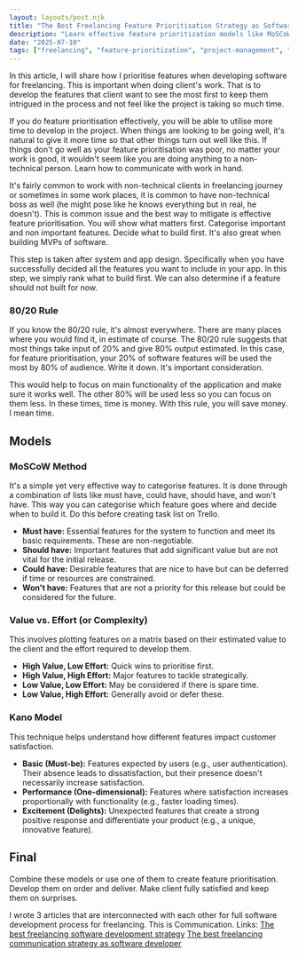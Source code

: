```yaml
---
layout: layouts/post.njk
title: "The Best Freelancing Feature Prioritisation Strategy as Software Developer"
description: "Learn effective feature prioritization models like MoSCoW, Value vs. Effort, and Kano to keep clients satisfied and optimize development time."
date: "2025-07-10"
tags: ["freelancing", "feature-prioritization", "project-management", "client-satisfaction", "software-development"]
---
```

In this article, I will share how I prioritise features when developing software for freelancing. This is important when doing client's work. That is to develop the features that client want to see the most first to keep them intrigued in the process and not feel like the project is taking so much time.

If you do feature prioritisation effectively, you will be able to utilise more time to develop in the project. When things are looking to be going well, it's natural to give it more time so that other things turn out well like this. If things don't go well as your feature prioritisation was poor, no matter your work is good, it wouldn't seem like you are doing anything to a non-technical person. Learn how to communicate with work in hand. 

It's fairly common to work with non-technical clients in freelancing journey or sometimes in some work places, it is common to have non-technical boss as well (he might pose like he knows everything but in real, he doesn't). This is common issue and the best way to mitigate is effective feature prioritisation. You will show what matters first. Categorise important and non important features. Decide what to build first. It's also great when building MVPs of software. 

This step is taken after system and app design. Specifically when you have successfully decided all the features you want to include in your app. In this step, we simply rank what to build first. We can also determine if a feature should not built for now.

### 80/20 Rule
If you know the 80/20 rule, it's almost everywhere. There are many places where you would find it, in estimate of course. The 80/20 rule suggests that most things take input of 20% and give 80% output estimated. In this case, for feature prioritisation, your 20% of software features will be used the most by 80% of audience. Write it down. It's important consideration.

This would help to focus on main functionality of the application and make sure it works well. The other 80% will be used less so you can focus on them less. In these times, time is money. With this rule, you will save money. I mean time. 

## Models
### MoSCoW Method
It's a simple yet very effective way to categorise features. It is done through a combination of lists like must have, could have, should have, and won't have. This way you can categorise which feature goes where and decide when to build it. Do this before creating task list on Trello.

*   **Must have:** Essential features for the system to function and meet its basic requirements. These are non-negotiable.
*   **Should have:** Important features that add significant value but are not vital for the initial release.
*   **Could have:** Desirable features that are nice to have but can be deferred if time or resources are constrained.
*   **Won't have:** Features that are not a priority for this release but could be considered for the future.

### Value vs. Effort (or Complexity)
This involves plotting features on a matrix based on their estimated value to the client and the effort required to develop them.

*   **High Value, Low Effort:** Quick wins to prioritise first.
*   **High Value, High Effort:** Major features to tackle strategically.
*   **Low Value, Low Effort:**  May be considered if there is spare time.
*   **Low Value, High Effort:**  Generally avoid or defer these.

### Kano Model
This technique helps understand how different features impact customer satisfaction.

*   **Basic (Must-be):** Features expected by users (e.g., user authentication). Their absence leads to dissatisfaction, but their presence doesn't necessarily increase satisfaction.
*   **Performance (One-dimensional):** Features where satisfaction increases proportionally with functionality (e.g., faster loading times).
*   **Excitement (Delights):** Unexpected features that create a strong positive response and differentiate your product (e.g., a unique, innovative feature).

## Final

Combine these models or use one of them to create feature prioritisation. Develop them on order and deliver. Make client fully satisfied and keep them on surprises.

I wrote 3 articles that are interconnected with each other for full software development process for freelancing. This is Communication.
Links:
[The best freelancing software development strategy](https://azterizm.com/blog/the-best-freelancing-software-development-strategy/)
[The best freelancing communication strategy as software developer](https://azterizm.com/blog/the-best-freelancing-communication-strategy-as-software-developer/)
